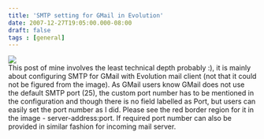 ```yaml
---
title: 'SMTP setting for GMail in Evolution'
date: 2007-12-27T19:05:00.000-08:00
draft: false
tags : [general]
---
```


[![](http://3.bp.blogspot.com/_kWF3--nlqu8/R3RxBJ2cRRI/AAAAAAAAAXg/eZ9bzYpVP4k/s320/Evolution-AccountEditor-GMailSMTP.png)](http://3.bp.blogspot.com/_kWF3--nlqu8/R3RxBJ2cRRI/AAAAAAAAAXg/eZ9bzYpVP4k/s1600-h/Evolution-AccountEditor-GMailSMTP.png)  
This post of mine involves the least technical depth probably :), it is mainly about configuring SMTP for GMail with Evolution mail client (not that it could not be figured from the image). As GMail users know GMail does not use the default SMTP port (25), the custom port number has to be mentioned in the configuration and though there is no field labelled as Port, but users can easily set the port number as I did. Please see the red border region for it in the image - server-address:port. If required port number can also be provided in similar fashion for incoming mail server.